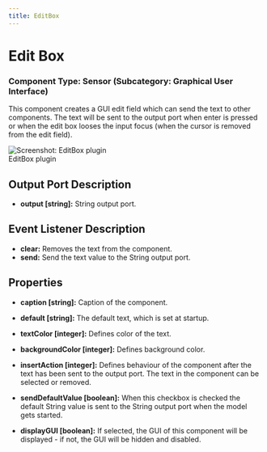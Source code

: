 ```yaml
---
title: EditBox
---
```


# Edit Box

### Component Type: Sensor (Subcategory: Graphical User Interface)

This component creates a GUI edit field which can send the text to other components. The text will be sent to the output port when enter is pressed or when the edit box looses the input focus (when the cursor is removed from the edit field).

![Screenshot:
        EditBox plugin](./img/EditBox.jpg "Screenshot: EditBox plugin")  
EditBox plugin

## Output Port Description

- **output \[string\]:** String output port.

## Event Listener Description

- **clear:** Removes the text from the component.
- **send:** Send the text value to the String output port.

## Properties

- **caption \[string\]:** Caption of the component.
- **default \[string\]:** The default text, which is set at startup.

- **textColor \[integer\]:** Defines color of the text.
- **backgroundColor \[integer\]:** Defines background color.
- **insertAction \[integer\]:** Defines behaviour of the component after the text has been sent to the output port. The text in the component can be selected or removed.
- **sendDefaultValue \[boolean\]:** When this checkbox is checked the default String value is sent to the String output port when the model gets started.
- **displayGUI \[boolean\]:** If selected, the GUI of this component will be displayed - if not, the GUI will be hidden and disabled.
